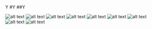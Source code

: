 Y
#Y
##Y

![alt text](https://i.hizliresim.com/5gv8fh7.png)
![alt text](https://i.hizliresim.com/d8vgezw.png)
![alt text](https://i.hizliresim.com/ixmgbwc.png)
![alt text](https://i.hizliresim.com/bd60h12.png)
![alt text](https://i.hizliresim.com/2znw55v.png)
![alt text](https://i.hizliresim.com/n4vmule.png)
![alt text](https://i.hizliresim.com/dc1ky70.png)
![alt text](https://i.hizliresim.com/t5a6ep0.png)
![alt text](https://i.hizliresim.com/2o8xk4h.png)

